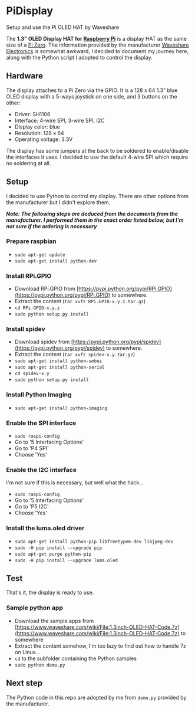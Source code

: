 # PiDisplay
Setup and use the Pi OLED HAT by Waveshare

The **1.3" OLED Display HAT for [Raspberry Pi](https://www.raspberrypi.org/)** is a display HAT as the
same size of a [Pi Zero](https://www.raspberrypi.org/products/raspberry-pi-zero/). The information
provided by the manufacturer [Waveshare Electronics](https://www.waveshare.com/) is somewhat awkward,
I decided to document my journey here, along with the Python script I adopted to control the display.

## Hardware
The display attaches to a Pi Zero via the GPIO.  It is a 128 x 64 1.3" blue OLED display with a 5-ways
joystick on one side, and 3 buttons on the other:
* Driver: SH1106
* Interface: 4-wire SPI, 3-wire SPI, I2C
* Display color: blue
* Resolution: 128 x 64
* Operating voltage: 3.3V

The display has some jumpers at the back to be soldered to enable/disable the interfaces it uses.
I decided to use the default 4-wire SPI which require no soldering at all.

## Setup
I decided to use Python to control my display. There are other options from the manufacturer but I
didn't explore them.

_**Note: The following steps are deduced from the documents from the manufacturer. I performed them
in the exact order listed below, but I'm not sure if the ordering is necessary**_

### Prepare raspbian
* `sudo apt-get update`
* `sudo apt-get install python-dev`

### Install RPi.GPIO
* Download RPi.GPIO from [https://pypi.python.org/pypi/RPi.GPIO](https://pypi.python.org/pypi/RPi.GPIO) to somewhere.
* Extract the content (`tar xvfz RPi.GPIO-x.y.z.tar.gz`)
* `cd RPi.GPIO-x.y.z`
* `sudo python setup.py install`

### Install spidev
* Download spidev from [https://pypi.python.org/pypi/spidev](https://pypi.python.org/pypi/spidev) to somewhere.
* Extract the content (`tar xvfz spidev-x.y.tar.gz`)
* `sudo apt-get install python-smbus`
* `sudo apt-get install python-serial`
* `cd spidev-x.y`
* `sudo python setup.py install`

### Install Python Imaging
* `sudo apt-get install python-imaging`

### Enable the SPI interface
* `sudo raspi-config`
* Go to '5 Interfacing Options'
* Go to 'P4 SPI'
* Choose 'Yes'

### Enable the I2C interface
I'm not sure if this is necessary, but well what the hack...
* `sudo raspi-config`
* Go to '5 Interfacing Options'
* Go to 'P5 I2C'
* Choose 'Yes'

### Install the luma.oled driver
* `sudo apt-get install python-pip libfreetype6-dev libjpeg-dev`
* `sudo -H pip install --upgrade pip`
* `sudo apt-get purge python-pip`
* `sudo -H pip install --upgrade luma.oled`

## Test
That's it, the display is ready to use.

### Sample python app
* Download the sample apps from [https://www.waveshare.com/wiki/File:1.3inch-OLED-HAT-Code.7z](https://www.waveshare.com/wiki/File:1.3inch-OLED-HAT-Code.7z) to somewhere
* Extract the content somehow, I'm too lazy to find out how to handle 7z on Linux...
* `cd` to the subfolder containing the Python samples
* `sudo python demo.py`

## Next step
The Python code in this repo are adopted by me from `demo.py` provided by the manufacturer.